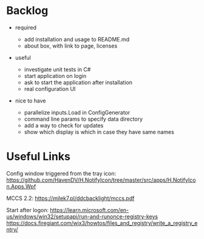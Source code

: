 Backlog
=======

- required
   - add installation and usage to README.md
   - about box, with link to page, licenses

- useful
   - investigate unit tests in C#
   - start application on login
   - ask to start the application after installation
   - real configuration UI

- nice to have
   - parallelize inputs.Load in ConfigGenerator
   - command line params to specify data directory
   - add a way to check for updates
   - show which display is which in case they have same names

Useful Links
============

Config window triggered from the tray icon:
https://github.com/HavenDV/H.NotifyIcon/tree/master/src/apps/H.NotifyIcon.Apps.Wpf

MCCS 2.2:
https://milek7.pl/ddcbacklight/mccs.pdf

Start after logon:
https://learn.microsoft.com/en-us/windows/win32/setupapi/run-and-runonce-registry-keys
https://docs.firegiant.com/wix3/howtos/files_and_registry/write_a_registry_entry/
